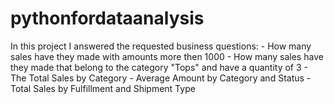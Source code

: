 # pythonfordataanalysis
In this project I answered the requested business questions: - How many sales have they made with amounts more then 1000 - How many sales have they made that belong to the category "Tops"  and have a quantity of 3 - The Total Sales by Category - Average Amount by Category and Status - Total Sales by Fulfillment and Shipment Type
